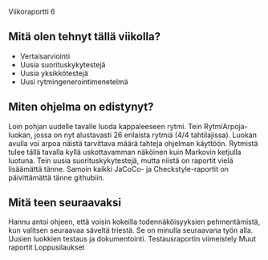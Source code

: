 Viikoraportti 6

## Mitä olen tehnyt tällä viikolla?
* Vertaisarviointi
* Uusia suorituskykytestejä
* Uusia yksikkötestejä
* Uusi rytmingenerointimenetelmä

## Miten ohjelma on edistynyt?
Loin pohjan uudelle tavalle luoda kappaleeseen rytmi. Tein RytmiArpoja-luokan, jossa on nyt alustavasti 26 erilaista rytmiä (4/4 tahtilajissa). Luokan avulla voi arpoa näistä tarvittava määrä tahteja ohjelman käyttöön. Rytmistä tulee tällä tavalla kyllä uskottavamman näköinen kuin Markovin ketjulla luotuna. 
Tein uusia suorituskykytestejä, mutta niistä on raportit vielä lisäämättä tänne. 
Samoin kaikki JaCoCo- ja Checkstyle-raportit on päivittämättä tänne githubiin. 


## Mitä teen seuraavaksi
Hannu antoi ohjeen, että voisin kokeilla todennäköisyyksien pehmentämistä, kun valitsen seuraavaa säveltä triestä. Se on minulla seuraavana työn alla.
Uusien luokkien testaus ja dokumentointi.
Testausraportin viimeistely
Muut raportit
Loppusilaukset
